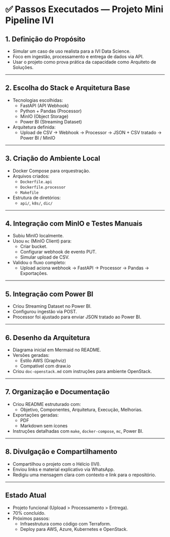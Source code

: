 # ✅ Passos Executados — Projeto Mini Pipeline IVI

## 1. Definição do Propósito
- Simular um caso de uso realista para a IVI Data Science.
- Foco em ingestão, processamento e entrega de dados via API.
- Usar o projeto como prova prática da capacidade como Arquiteto de Soluções.

---

## 2. Escolha do Stack e Arquitetura Base
- Tecnologias escolhidas:
  - FastAPI (API Webhook)
  - Python + Pandas (Processor)
  - MinIO (Object Storage)
  - Power BI (Streaming Dataset)
- Arquitetura definida:
  - Upload de CSV → Webhook → Processor → JSON + CSV tratado → Power BI / MinIO

---

## 3. Criação do Ambiente Local
- Docker Compose para orquestração.
- Arquivos criados:
  - `Dockerfile.api`
  - `Dockerfile.processor`
  - `Makefile`
- Estrutura de diretórios:
  - `api/`, `k8s/`, `dic/`

---

## 4. Integração com MinIO e Testes Manuais
- Subiu MinIO localmente.
- Usou `mc` (MinIO Client) para:
  - Criar bucket.
  - Configurar webhook de evento PUT.
  - Simular upload de CSV.
- Validou o fluxo completo:
  - Upload aciona webhook → FastAPI → Processor → Pandas → Exportações.

---

## 5. Integração com Power BI
- Criou Streaming Dataset no Power BI.
- Configurou ingestão via POST.
- Processor foi ajustado para enviar JSON tratado ao Power BI.

---

## 6. Desenho da Arquitetura
- Diagrama inicial em Mermaid no README.
- Versões geradas:
  - Estilo AWS (Graphviz)
  - Compatível com draw.io
- Criou `doc-openstack.md` com instruções para ambiente OpenStack.

---

## 7. Organização e Documentação
- Criou README estruturado com:
  - Objetivo, Componentes, Arquitetura, Execução, Melhorias.
- Exportações geradas:
  - PDF
  - Markdown sem ícones
- Instruções detalhadas com `make`, `docker-compose`, `mc`, Power BI.

---

## 8. Divulgação e Compartilhamento
- Compartilhou o projeto com o Hélcio (IVI).
- Enviou links e material explicativo via WhatsApp.
- Redigiu uma mensagem clara com contexto e link para o repositório.

---

## Estado Atual
- Projeto funcional (Upload > Processamento > Entrega).
- 70% concluído.
- Próximos passos:
  - Infraestrutura como código com Terraform.
  - Deploy para AWS, Azure, Kubernetes e OpenStack.
